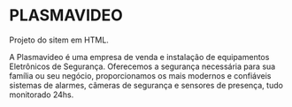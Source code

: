 # PLASMAVIDEO

Projeto do sitem em HTML.

A Plasmavideo é uma empresa  de venda e instalação de equipamentos Eletrônicos de Segurança. Oferecemos a segurança necessária para sua família ou seu negócio, proporcionamos os mais modernos e confiáveis sistemas de alarmes, câmeras de segurança e sensores de presença, tudo monitorado 24hs.
